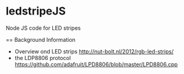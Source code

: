 ledstripeJS
===========

Node JS code for LED stripes


== Background Information

* Overview ond LED strips http://nut-bolt.nl/2012/rgb-led-strips/
* the LDP8806 protocol https://github.com/adafruit/LPD8806/blob/master/LPD8806.cpp